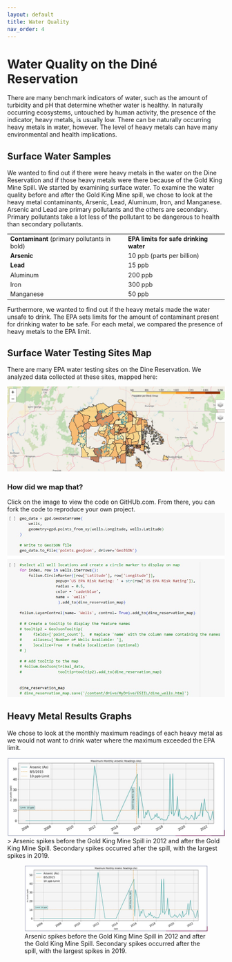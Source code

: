 ```yaml
---
layout: default
title: Water Quality
nav_order: 4
---
```


# Water Quality on the Diné Reservation

There are many benchmark indicators of water, such as the amount of turbidity and pH that determine whether water is healthy.  In naturally occurring ecosystems, untouched by human activity, the presence of the indicator, heavy metals, is usually low.  There can be naturally occurring heavy metals in water, however.  The level of heavy metals can have many environmental and health implications.

## Surface Water Samples

We wanted to find out if there were heavy metals in the water on the Dine Reservation and if those heavy metals were there because of the Gold King Mine Spill. We started by examining surface water.  To examine the water quality before and after the Gold King Mine spill, we chose to look at the heavy metal contaminants, Arsenic, Lead, Aluminum, Iron, and Manganese.  Arsenic and Lead are primary pollutants and the others are secondary.  Primary pollutants take a lot less of the pollutant to be dangerous to health than secondary pollutants.  


<table>
  <tr>
   <td><strong>Contaminant </strong>(primary pollutants in bold)
   </td>
   <td><strong>EPA limits for safe drinking water</strong>
   </td>
  </tr>
  <tr>
   <td><strong>Arsenic</strong>
   </td>
   <td>10 ppb (parts per billion)
   </td>
  </tr>
  <tr>
   <td><strong>Lead</strong>
   </td>
   <td>15 ppb
   </td>
  </tr>
  <tr>
   <td>Aluminum
   </td>
   <td>200 ppb
   </td>
  </tr>
  <tr>
   <td>Iron
   </td>
   <td>300 ppb
   </td>
  </tr>
  <tr>
   <td>Manganese
   </td>
   <td>50 ppb
   </td>
  </tr>
</table>


Furthermore, we wanted to find out if the heavy metals made the water unsafe to drink.  The EPA sets limits for the amount of contaminant present for drinking water to be safe.  For each metal, we compared the presence of heavy metals to the EPA limit.

## Surface Water Testing Sites Map

There are many EPA water testing sites on the Dine Reservation.  We analyzed data collected at these sites, mapped here:

![Surface Water Sampling Sites](https://github.com/cu-esiil-edu/MSUDenver-DineWaterQuality2023/blob/main/img/SurfaceWaterSamplingMap3.jpg?raw=true "surface water sampling sites")

### How did we map that?
Click on the image to view the code on GitHUb.com.  From there, you can fork the code to reproduce your own project.
[![Surface Water Sampling Code](https://github.com/cu-esiil-edu/MSUDenver-DineWaterQuality2023/blob/main/img/SurfaceWaterExampleCode.jpg?raw=true "Surface Water Sampling Code")](https://github.com/cu-esiil-edu/MSUDenver-DineWaterQuality2023/blob/main/ESIIL_stars_dine_water_analysis.ipynb)

## Heavy Metal Results Graphs

We chose to look at the monthly maximum readings of each heavy metal as we would not want to drink water where the maximum exceeded the EPA limit.

![Arsenic](https://github.com/cu-esiil-edu/MSUDenver-DineWaterQuality2023/blob/main/img/ArsenicGraph2.jpg?raw=true "Arsenic Graph")
    > Arsenic spikes before the Gold King Mine Spill in 2012 and after the Gold King Mine Spill. Secondary spikes occurred after the spill, with the largest spikes in 2019.

<figure>
    <img src="https://github.com/cu-esiil-edu/MSUDenver-DineWaterQuality2023/blob/main/img/ArsenicGraph2.jpg?raw=true"
         alt="Arsenic Graph">
    <figcaption>Arsenic spikes before the Gold King Mine Spill in 2012 and after the Gold King Mine Spill.  
      Secondary spikes occurred after the spill, with the largest spikes in 2019. </figcaption>
</figure>

